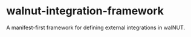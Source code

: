 # walnut-integration-framework
A manifest-first framework for defining external integrations in walNUT.
